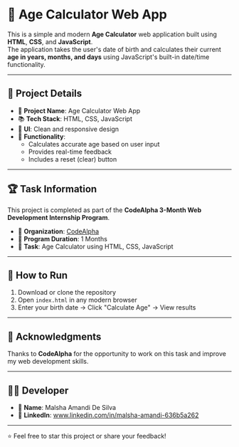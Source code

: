 # 🎂 Age Calculator Web App

This is a simple and modern **Age Calculator** web application built using **HTML**, **CSS**, and **JavaScript**.  
The application takes the user's date of birth and calculates their current **age in years, months, and days** using JavaScript's built-in date/time functionality.

---

## 📌 Project Details

- 🔧 **Project Name**: Age Calculator Web App  
- 📚 **Tech Stack**: HTML, CSS, JavaScript  
- 🎨 **UI**: Clean and responsive design  
- 🧮 **Functionality**:
  - Calculates accurate age based on user input
  - Provides real-time feedback
  - Includes a reset (clear) button

---

## 🏆 Task Information

This project is completed as part of the **CodeAlpha 3-Month Web Development Internship Program**.

- 💼 **Organization**: [CodeAlpha](https://www.codealpha.tech/)
- 📅 **Program Duration**: 1 Months  
- 📝 **Task**: Age Calculator using HTML, CSS, JavaScript

---

## 🚀 How to Run

1. Download or clone the repository  
2. Open `index.html` in any modern browser  
3. Enter your birth date → Click "Calculate Age" → View results

---

## 🙌 Acknowledgments

Thanks to **CodeAlpha** for the opportunity to work on this task and improve my web development skills.

---

## 👩‍💻 Developer

- 👋 **Name**: Malsha Amandi De Silva  
- 🔗 **LinkedIn**: www.linkedin.com/in/malsha-amandi-636b5a262

---

⭐ Feel free to star this project or share your feedback!
